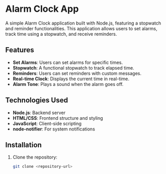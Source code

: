 # Alarm Clock App

A simple Alarm Clock application built with Node.js, featuring a stopwatch and reminder functionalities. This application allows users to set alarms, track time using a stopwatch, and receive reminders.

## Features

- **Set Alarms**: Users can set alarms for specific times.
- **Stopwatch**: A functional stopwatch to track elapsed time.
- **Reminders**: Users can set reminders with custom messages.
- **Real-time Clock**: Displays the current time in real-time.
- **Alarm Tone**: Plays a sound when the alarm goes off.

## Technologies Used

- **Node.js**: Backend server
- **HTML/CSS**: Frontend structure and styling
- **JavaScript**: Client-side scripting
- **node-notifier**: For system notifications

## Installation

1. Clone the repository:
   ```bash
   git clone <repository-url>
